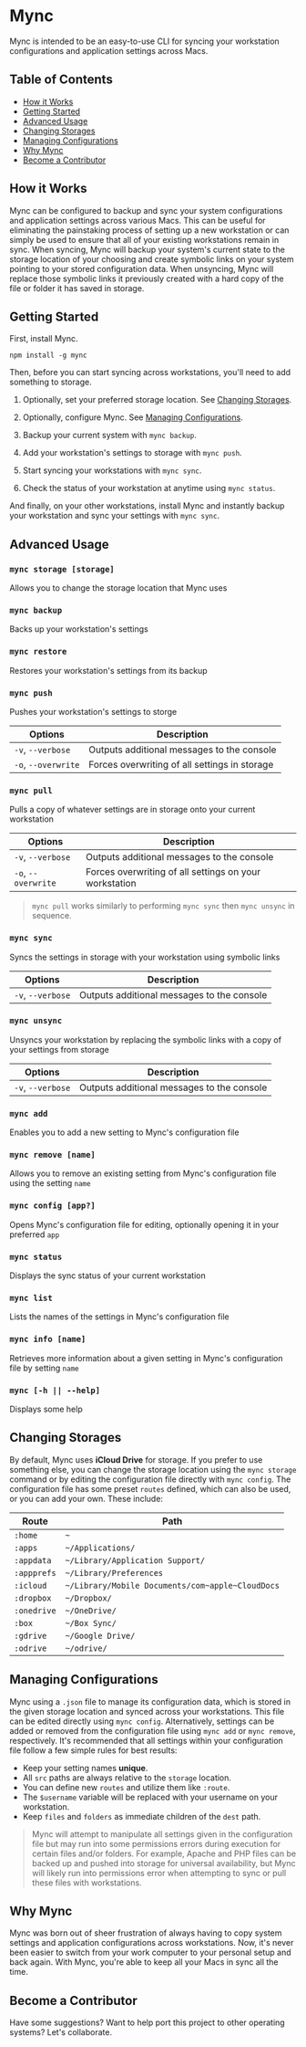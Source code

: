 # Mync

Mync is intended to be an easy-to-use CLI for syncing your workstation configurations and application settings across Macs.


## Table of Contents

- [How it Works](#how-it-works)
- [Getting Started](#getting-started)
- [Advanced Usage](#advanced-usage)
- [Changing Storages](#changing-storages)
- [Managing Configurations](#managing-configurations)
- [Why Mync](#just-why)
- [Become a Contributor](#become-a-contributor)


## How it Works

Mync can be configured to backup and sync your system configurations and application settings across various Macs. This can be useful for eliminating the painstaking process of setting up a new workstation or can simply be used to ensure that all of your existing workstations remain in sync. When syncing, Mync will backup your system's current state to the storage location of your choosing and create symbolic links on your system pointing to your stored configuration data. When unsyncing, Mync will replace those symbolic links it previously created with a hard copy of the file or folder it has saved in storage.


## Getting Started

First, install Mync.

```
npm install -g mync
```

Then, before you can start syncing across workstations, you'll need to add something to storage.

1. Optionally, set your preferred storage location. See [Changing Storages](#changing-storages).

2. Optionally, configure Mync. See [Managing Configurations](#managing-configurations).

3. Backup your current system with `mync backup`.

4. Add your workstation's settings to storage with `mync push`.

5. Start syncing your workstations with `mync sync`.

6. Check the status of your workstation at anytime using `mync status`.

And finally, on your other workstations, install Mync and instantly backup your workstation and sync your settings with `mync sync`.


## Advanced Usage

### `mync storage [storage]`

Allows you to change the storage location that Mync uses

### `mync backup`

Backs up your workstation's settings

### `mync restore`

Restores your workstation's settings from its backup

### `mync push`

Pushes your workstation's settings to storge

| Options             | Description                                             |
|---------------------|---------------------------------------------------------|
| `-v`, `--verbose`   | Outputs additional messages to the console              |
| `-o`, `--overwrite` | Forces overwriting of all settings in storage           |

### `mync pull`

Pulls a copy of whatever settings are in storage onto your current workstation

| Options             | Description                                             |
|---------------------|---------------------------------------------------------|
| `-v`, `--verbose`   | Outputs additional messages to the console              |
| `-o`, `--overwrite` | Forces overwriting of all settings on your workstation  |

> `mync pull` works similarly to performing `mync sync` then `mync unsync` in sequence.

### `mync sync`

Syncs the settings in storage with your workstation using symbolic links

| Options             | Description                                             |
|---------------------|---------------------------------------------------------|
| `-v`, `--verbose`   | Outputs additional messages to the console              |

### `mync unsync`

Unsyncs your workstation by replacing the symbolic links with a copy of your settings from storage

| Options             | Description                                             |
|---------------------|---------------------------------------------------------|
| `-v`, `--verbose`   | Outputs additional messages to the console              |

### `mync add`

Enables you to add a new setting to Mync's configuration file

### `mync remove [name]`

Allows you to remove an existing setting from Mync's configuration file using the setting `name`

### `mync config [app?]`

Opens Mync's configuration file for editing, optionally opening it in your preferred `app`

### `mync status`

Displays the sync status of your current workstation

### `mync list`

Lists the names of the settings in Mync's configuration file

### `mync info [name]`

Retrieves more information about a given setting in Mync's configuration file by setting `name`

### `mync [-h || --help]`

Displays some help


## Changing Storages

By default, Mync uses **iCloud Drive** for storage. If you prefer to use something else, you can change the storage location using the `mync storage` command or by editing the configuration file directly with `mync config`.  The configuration file has some preset `routes` defined, which can also be used, or you can add your own. These include:

| Route             | Path                                              |
|-------------------|---------------------------------------------------|
| `:home`           | `~`                                               |
| `:apps`           | `~/Applications/`                                 |
| `:appdata`        | `~/Library/Application Support/`                  |
| `:appprefs`       | `~/Library/Preferences`                           |
| `:icloud`         | `~/Library/Mobile Documents/com~apple~CloudDocs`  |
| `:dropbox`        | `~/Dropbox/`                                      |
| `:onedrive`       | `~/OneDrive/`                                     |
| `:box`            | `~/Box Sync/`                                     |
| `:gdrive`         | `~/Google Drive/`                                 |
| `:odrive`         | `~/odrive/`                                       |


## Managing Configurations

Mync using a `.json` file to manage its configuration data, which is stored in the given storage location and synced across your workstations. This file can be edited directly using `mync config`. Alternatively, settings can be added or removed from the configuration file using `mync add` or `mync remove`, respectively. It's recommended that all settings within your configuration file follow a few simple rules for best results:

- Keep your setting names **unique**.
- All `src` paths are always relative to the `storage` location.
- You can define new `routes` and utilize them like `:route`.
- The `$username` variable will be replaced with your username on your workstation.
- Keep `files` and `folders` as immediate children of the `dest` path.

> Mync will attempt to manipulate all settings given in the configuration file but may run into some permissions errors during execution for certain files and/or folders. For example, Apache and PHP files can be backed up and pushed into storage for universal availability, but Mync will likely run into permissions error when attempting to sync or pull these files with workstations.


## Why Mync

Mync was born out of sheer frustration of always having to copy system settings and application configurations across workstations. Now, it's never been easier to switch from your work computer to your personal setup and back again. With Mync, you're able to keep all your Macs in sync all the time.


## Become a Contributor

Have some suggestions? Want to help port this project to other operating systems? Let's collaborate.